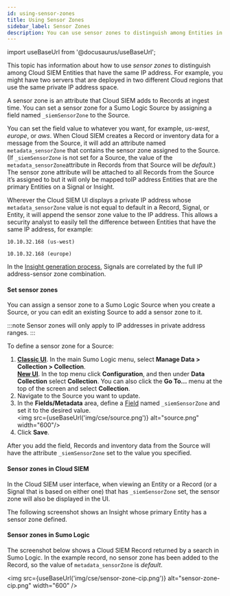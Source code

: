 ```yaml
---
id: using-sensor-zones
title: Using Sensor Zones
sidebar_label: Sensor Zones
description: You can use sensor zones to distinguish among Entities in Cloud SIEM that have the same IP address.
---
```


import useBaseUrl from '@docusaurus/useBaseUrl';

This topic has information about how to use _sensor zones_ to distinguish among Cloud SIEM Entities that have the same IP address. For example, you might have two servers that are deployed in two different Cloud regions that use the same private IP address space.

A sensor zone is an attribute that Cloud SIEM adds to Records at ingest time. You can set a sensor zone for a Sumo Logic Source by assigning a field named `_siemSensorZone` to the Source.

You can set the field value to whatever you want, for example, _us-west_, _europe_, or _aws_. When Cloud SIEM creates a Record or inventory data for a message from the Source, it will add an attribute named `metadata_sensorZone` that contains the sensor zone assigned to the Source. (If `_siemSensorZone` is not set for a Source, the value of the `metadata_sensorZone`attribute in Records from that Source will be _default_.) The sensor zone attribute will be attached to all Records from the Source it’s assigned to but it will only be mapped toIP address Entities that are the primary Entities on a Signal or Insight.

Wherever the Cloud SIEM UI displays a private IP address whose `metadata_sensorZone` value is not equal to default in a Record, Signal, or Entity, it will append the sensor zone value to the IP address. This allows a security analyst to easily tell the difference between Entities that have the same IP address, for example:

`10.10.32.168 (us-west)`

`10.10.32.168 (europe)`

In the [Insight generation process](/docs/cse/get-started-with-cloud-siem/insight-generation-process/), Signals are correlated by the full IP address-sensor zone combination.

#### Set sensor zones

You can assign a sensor zone to a Sumo Logic Source when you create a Source, or you can edit an existing Source to add a sensor zone to it.

:::note
Sensor zones will only apply to IP addresses in private address ranges.
:::

To define a sensor zone for a Source:

1. [**Classic UI**](/docs/get-started/sumo-logic-ui/). In the main Sumo Logic menu, select **Manage Data > Collection > Collection**. <br/>[**New UI**](/docs/get-started/sumo-logic-ui-new/). In the top menu click **Configuration**, and then under **Data Collection** select **Collection**. You can also click the **Go To...** menu at the top of the screen and select **Collection**.  
1. Navigate to the Source you want to update.
1. In the **Fields/Metadata** area, define a [Field](/docs/manage/fields) named `_siemSensorZone` and set it to the desired value.<br/><img src={useBaseUrl('img/cse/source.png')} alt="source.png" width="600"/>
1. Click **Save**.

After you add the field, Records and inventory data from the Source will have the attribute `_siemSensorZone` set to the value you specified.

#### Sensor zones in Cloud SIEM

In the Cloud SIEM user interface, when viewing an Entity or a Record (or a Signal that is based on either one) that has `_siemSensorZone` set, the sensor zone will also be displayed in the UI.

The following screenshot shows an Insight whose primary Entity has a sensor zone defined.

#### Sensor zones in Sumo Logic

The screenshot below shows a Cloud SIEM Record returned by a search in Sumo Logic. In the example record, no sensor zone has been added to the Record, so the value of `metadata_sensorZone` is _default_.

<img src={useBaseUrl('img/cse/sensor-zone-cip.png')} alt="sensor-zone-cip.png" width="600" />
